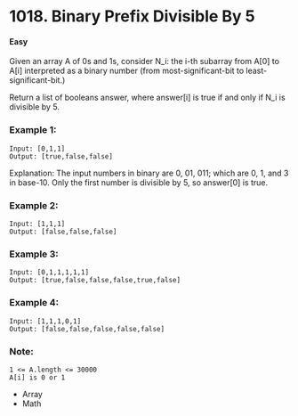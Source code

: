 # 1018. Binary Prefix Divisible By 5
#### Easy

Given an array A of 0s and 1s, consider N_i: the i-th subarray from A[0] to A[i] interpreted as a binary number (from most-significant-bit to least-significant-bit.)

Return a list of booleans answer, where answer[i] is true if and only if N_i is divisible by 5.

### Example 1:
```
Input: [0,1,1]
Output: [true,false,false]
```
Explanation: 
The input numbers in binary are 0, 01, 011; which are 0, 1, and 3 in base-10.  Only the first number is divisible by 5, so answer[0] is true.

### Example 2:

```
Input: [1,1,1]
Output: [false,false,false]
```

### Example 3:

```
Input: [0,1,1,1,1,1]
Output: [true,false,false,false,true,false]
```

### Example 4:

```
Input: [1,1,1,0,1]
Output: [false,false,false,false,false]
```
 

### Note:

```
1 <= A.length <= 30000
A[i] is 0 or 1
```

* Array
* Math